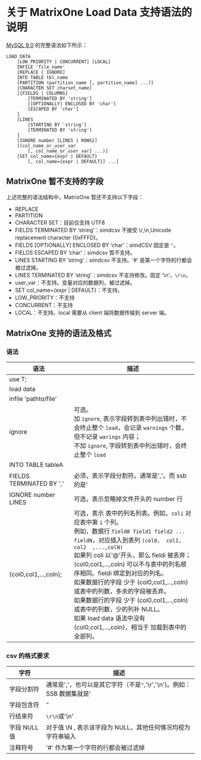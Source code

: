# 关于 MatrixOne Load Data 支持语法的说明

[MySQL 8.0](https://dev.mysql.com/doc/refman/8.0/en/load-data.html) 的完整语法如下所示：

```
LOAD DATA
    [LOW_PRIORITY | CONCURRENT] [LOCAL]
    INFILE 'file_name'
    [REPLACE | IGNORE]
    INTO TABLE tbl_name
    [PARTITION (partition_name [, partition_name] ...)]
    [CHARACTER SET charset_name]
    [{FIELDS | COLUMNS}
        [TERMINATED BY 'string']
        [[OPTIONALLY] ENCLOSED BY 'char']
        [ESCAPED BY 'char']
    ]
    [LINES
        [STARTING BY 'string']
        [TERMINATED BY 'string']
    ]
    [IGNORE number {LINES | ROWS}]
    [(col_name_or_user_var
        [, col_name_or_user_var] ...)]
    [SET col_name={expr | DEFAULT}
        [, col_name={expr | DEFAULT}] ...]
```

## MatrixOne 暂不支持的字段

上述完整的语法结构中，MatrixOne 暂还不支持以下字段：

- REPLACE
- PARTITION
- CHARACTER SET：目前仅支持 UTF8
- FIELDS TERMINATED BY ‘string’：simdcsv 不接受 \r,\n,Unicode replacement character (0xFFFD)。
- FIELDS [OPTIONALLY] ENCLOSED BY ‘char’：simdCSV 固定是 `"`。
- FIELDS ESCAPED BY ‘char’：simdcsv 暂不支持。
- LINES STARTING BY ‘string’：simdcsv 不支持。‘#’ 是第一个字符的行都会被过滤掉。
- LINES TERMINATED BY ‘string’：simdcsv 不支持修改。固定 ‘\n’，`\r\n`。
- user_var：不支持。变量对应的数据列，被过滤掉。
- SET col_name={expr | DEFAULT}：不支持。
- LOW_PRIORITY：不支持
- CONCURRENT：不支持
- LOCAL：不支持。local 需要从 client 端将数据传输到 server 端。

## MatrixOne 支持的语法及格式

### 语法

|语法 | 描述|
|---|---|
|use T;||
|load data||
|infile 'pathto/file'||
|ignore|可选。<br>加 `ignore`, 表示字段转到表中列出错时，不会终止整个 `load`，会记录 `warnings` 个数，但不记录 `warings` 内容；<br>不加 `ignore`, 字段转到表中列出错时，会终止整个 `load`|
|INTO TABLE tableA||
|FIELDS TERMINATED BY ','|必须，表示字段分割符。通常是','。而 ssb 的是'|'|
|IGNORE number LINES|可选，表示忽略掉文件开头的 number 行|
|(col0,col1,...,coln);|可选，表示 表中的列名列表。例如，`coli` 对应表中第 `i` 个列。<br> 例如，数据行 `field0 field1 field2 ... fieldN`，对应插入到表列 `(col0,  col1,  col2  ,...,colN)`<br>如果列 coli 以'@'开头，那么 fieldi 被丢弃；<br>(col0,col1,...,coln) 可以不与表中的列名顺序相同。fieldi 绑定到对应的列名。<br>如果数据行的字段 少于 (col0,col1,...,coln) 或表中的列数，多余的字段被丢弃。<br>如果数据行的字段 少于 (col0,col1,...,coln) 或表中的列数，少的列补 NULL。<br>如果 load data 语法中没有 (col0,col1,...,coln)，相当于 加载到表中的全部列。|

### csv 的格式要求

|字符 | 描述|
|---|---|
|字段分割符 | 通常是','，也可以是其它字符（不是`"`,'\r','\n')。例如：SSB 数据集就是'|'|
|字段包含符|`"`|
|行结束符|`\r\n`或'\n'|
|字段 NULL 值 | 对于值 \N , 表示该字段为 NULL，其他任何情况均视为字符串输入|
|注释符号|'#' 作为第一个字符的行都会被过滤掉|
